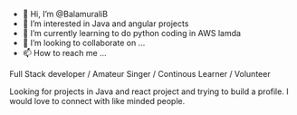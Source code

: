 - 👋 Hi, I’m @BalamuraliB
- 👀 I’m interested in Java and angular projects
- 🌱 I’m currently learning to do python coding in AWS lamda
- 💞️ I’m looking to collaborate on ...
- 📫 How to reach me ...

Full Stack developer / Amateur Singer / Continous Learner / Volunteer

Looking for projects in Java and react project and trying to build a profile. I would love to connect with like minded people.

<!---
BalamuraliB/BalamuraliB is a ✨ special ✨ repository because its `README.md` (this file) appears on your GitHub profile.
You can click the Preview link to take a look at your changes.
--->
